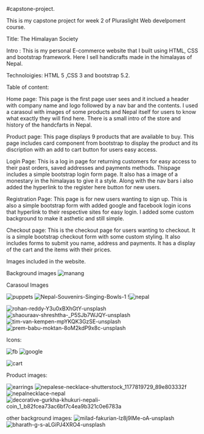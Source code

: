 #capstone-project.

This is my capstone project for week 2 of Pluraslight Web develpoment course.

Title: The Himalayan Society

Intro : This is my personal E-commerce website that I built using HTML, CSS and bootstrap framework. Here I sell handicrafts made in the himalayas of Nepal. 

Technoloigies: HTML 5 ,CSS 3 and bootstrap  5.2.

Table of content: 

Home page: This page is the first page user sees and it inclued a header with company name and logo followed by a nav bar and the contents. I used a carasoul with images of 
some products and Nepal itself for users to know what exactly they will find here. There is a small intro of the store and history of the handcfarts in Nepal. 

Product page: This page displays 9 products that are available to buy. This page includes card component from bootstrap to display the product and its discription
with an add to cart button for users easy access. 

Login Page: This is a log in page for returning customers for easy access to their past orders, saved addresses and payments methods. Thispage includes a simple bootstrap login form page.
It also has a image of a monestary in the himalayas to give it a style. Along with the nav bars i also added the hyperlink to the register here button for new users.

Registration Page: This page is for new users wanting to sign up. This is also a simple bootstrap form with added google and facebook login icons that hyperlink to their respective sites for easy login.
I added some custom background to make it asthetic and still simple. 

Checkout page: This is the checkout page for users wanting to checkout. It is a simple bootstrap checkout form with some custom styling. It also includes forms to submit you name, address and payments.
It has a display of the cart and the items with their prices.


Images included in the website.

Background images
![manang](https://user-images.githubusercontent.com/97621619/195360957-94bfa890-f6c9-46b6-b2f0-657525def73d.jpg)

Carasoul Images

![puppets](https://user-images.githubusercontent.com/97621619/195361266-95963c8b-0841-42c0-b4cb-0433363b6cf1.jpeg)
![Nepal-Souvenirs-Singing-Bowls-1](https://user-images.githubusercontent.com/97621619/195361710-21aeaf3f-8288-4ed5-b239-15a41bc4ef79.jpeg)
!![nepal](https://user-images.githubusercontent.com/97621619/195361788-5fe6c412-80cf-4937-9a69-fb4117b048b1.jpeg)

![rohan-reddy-Y3u0xBXhGtY-unsplash](https://user-images.githubusercontent.com/97621619/195361798-8a37ca8d-0d87-451f-a9d4-b3509d7a483c.jpg)
![shaouraav-shreshtha-_P5SJb7WJQY-unsplash](https://user-images.githubusercontent.com/97621619/195361818-f7f27d60-fabc-455e-bfad-bdc627e84e79.jpg)
![tim-van-kempen-mpYKQK3GzSE-unsplash](https://user-images.githubusercontent.com/97621619/195361845-d265995a-1cd2-4ab0-9b82-866bc81d8810.jpg)
![prem-babu-moktan-8oM2kdP9x8c-unsplash](https://user-images.githubusercontent.com/97621619/195361911-2de71f91-92e1-4d18-9a5a-25fb0bca7202.jpg)

Icons:

![fb](https://user-images.githubusercontent.com/97621619/195361999-4e1d04e1-1225-4d07-a3e2-f64ce2462957.png)
![google](https://user-images.githubusercontent.com/97621619/195362001-fe1ccc25-d202-4dcc-b733-0ff6e25bfb65.png)

![cart](https://user-images.githubusercontent.com/97621619/195362016-358bb3f8-1b32-407b-88a6-fad8301a3e0a.png)

Product images:


![earrings](https://user-images.githubusercontent.com/97621619/195362122-11fb8f9d-f8e0-4e8e-b2a8-8e51aab5eae8.jpeg)
![nepalese-necklace-shutterstock_1177819729_89e803332f](https://user-images.githubusercontent.com/97621619/195362166-6ab9f1e3-033d-4f6c-9611-05ee7b70a3a0.jpeg)
![nepalnecklace-nepal](https://user-images.githubusercontent.com/97621619/195362168-3773a8dd-2620-405e-a988-4f8a2c2bfd9a.jpeg)
![decorative-gurkha-khukuri-nepali-coin_1_b82fcea73ac6bf7c4ea9b321c0e6783a](https://user-images.githubusercontent.com/97621619/195362276-33cc47d7-1a5c-45c3-bb5c-e01544c58827.jpeg)

other background images:
![milad-fakurian-lz8j9lMe-oA-unsplash](https://user-images.githubusercontent.com/97621619/195362395-554e0dd5-bf37-4a39-98ac-7cdb8dd91778.jpg)
![bharath-g-s-aLGiPJ4XRO4-unsplash](https://user-images.githubusercontent.com/97621619/195362427-f07eaaa7-4b1f-4d3c-b10c-37370367ac84.jpg)
